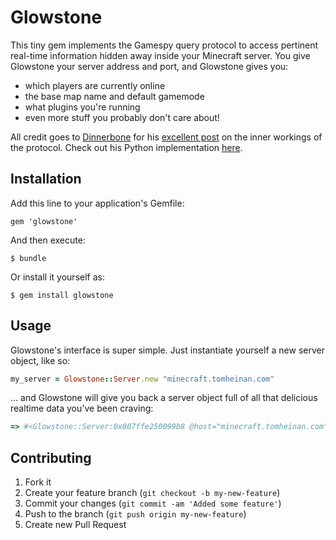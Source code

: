 # Glowstone

This tiny gem implements the Gamespy query protocol to access pertinent real-time information hidden away inside your Minecraft server. You give Glowstone your server address and port, and Glowstone gives you:
- which players are currently online
- the base map name and default gamemode
- what plugins you're running
- even more stuff you probably don't care about!

All credit goes to [Dinnerbone](http://dinnerbone.com/) for his [excellent post](http://dinnerbone.com/blog/2011/10/14/minecraft-19-has-rcon-and-query/) on the inner workings of the protocol.  Check out his Python implementation [here](https://github.com/Dinnerbone/mcstatus).

## Installation

Add this line to your application's Gemfile:

    gem 'glowstone'

And then execute:

    $ bundle

Or install it yourself as:

    $ gem install glowstone

## Usage

Glowstone's interface is super simple.  Just instantiate yourself a new server object, like so:

```ruby
my_server = Glowstone::Server.new "minecraft.tomheinan.com"
```

... and Glowstone will give you back a server object full of all that delicious realtime data you've been craving:

```ruby
=> #<Glowstone::Server:0x007ffe250099b8 @host="minecraft.tomheinan.com", @port=25565, @timeout=3, @socket=#<UDPSocket:fd 8>, @motd="Welcome to Arkenfall!", @gamemode="SMP", @version="1.2.5", @plugins=["CraftBukkit on Bukkit 1.2.5-R4.1-MCPC-SNAPSHOT: mod_MinecraftForge ForgeMod", "AdminCmd 6.0.1 (BUILD 01.06.2012 @ 10:41:06)", "WorldEdit 5.3", "ExtraBiomes XL ForgeMod", "WorldGuard 5.5.3", "PermissionsBukkit 1.6"], @map_name="arkenfall", @num_players=1, @max_players=16, @players=["tomheinan"]>
```

## Contributing

1. Fork it
2. Create your feature branch (`git checkout -b my-new-feature`)
3. Commit your changes (`git commit -am 'Added some feature'`)
4. Push to the branch (`git push origin my-new-feature`)
5. Create new Pull Request
